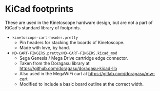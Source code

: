 # KiCad footprints

These are used in the Kinetoscope hardware design, but are not a part of
KiCad's standard library of footprints.

- `kinetoscope-cart-header.pretty`
  - Pin headers for stacking the boards of Kinetoscope.
  - Made with love, by hand.
- `MD-CART-FINGERS.pretty/MD-CART-FINGERS.kicad_mod`
  - Sega Genesis / Mega Drive cartridge edge connector.
  - Taken from the Doragasu library at
    https://github.com/doragasu/doragasu-kicad-lib
  - Also used in the MegaWiFi cart at https://gitlab.com/doragasu/mw-cart
  - Modified to include a basic board outline at the correct width.
